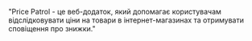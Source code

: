 "Price Patrol - це веб-додаток, який допомагає користувачам відслідковувати ціни на товари в інтернет-магазинах та отримувати сповіщення про знижки."
